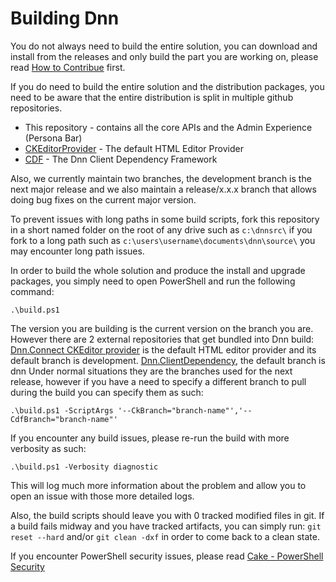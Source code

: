 # Building Dnn

You do not always need to build the entire solution, you can download and install from the releases and only build the part you are working on, please read [How to Contribue](CONTRIBUTING.md) first.

If you do need to build the entire solution and the distribution packages, you need to be aware that the entire distribution is split in multiple github repositories.
* This repository - contains all the core APIs and the Admin Experience (Persona Bar)
* [CKEditorProvider](https://github.com/DNN-Connect/CKEditorProvider) - The default HTML Editor Provider
* [CDF](https://github.com/dnnsoftware/ClientDependency) - The Dnn Client Dependency Framework

Also, we currently maintain two branches, the development branch is the next major release and we also maintain a release/x.x.x branch that allows doing bug fixes on the current major version.

To prevent issues with long paths in some build scripts, fork this repository in a short named folder on the root of any drive such as `c:\dnnsrc\` if you fork to a long path such as `c:\users\username\documents\dnn\source\` you may encounter long path issues.

In order to build the whole solution and produce the install and upgrade packages, you simply need to open PowerShell and run the following command:
```
.\build.ps1
```

The version you are building is the current version on the branch you are. However there are 2 external repositories that get bundled into Dnn build:
[Dnn.Connect CKEditor provider](https://github.com/DNN-Connect/CKEditorProvider) is the default HTML editor provider and its default branch is development.	
[Dnn.ClientDependency](https://github.com/dnnsoftware/ClientDependency), the default branch is dnn
Under normal situations they are the branches used for the next release, however if you have a need to specify a different branch to pull during the build you can specify them as such:
```
.\build.ps1 -ScriptArgs '--CkBranch="branch-name"','--CdfBranch="branch-name"'
```

If you encounter any build issues, please re-run the build with more verbosity as such:
```
.\build.ps1 -Verbosity diagnostic
```
This will log much more information about the problem and allow you to open an issue with those more detailed logs.

Also, the build scripts should leave you with 0 tracked modified files in git.
If a build fails midway and you have tracked artifacts, you can simply run:
`git reset --hard` and/or `git clean -dxf` in order to come back to a clean state.

If you encounter PowerShell security issues, please read [Cake - PowerShell Security](https://cakebuild.net/docs/tutorials/powershell-security)
